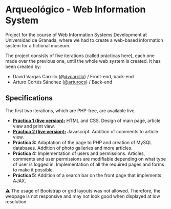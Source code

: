 # Arqueológico - Web Information System

Project for the course of Web Information Systems Development at Universidad de Granada, where we had to create a 
web-based information system for a fictional museum.

The project consists of five iterations (called prácticas here), each one made over the previous one, until the whole 
web system is created. It has been created by:

- David Vargas Carrillo ([@dvcarrillo](http://github.com/dvcarrillo)) / Front-end, back-end
- Arturo Cortés Sánchez ([@arturocs](http://github.com/arturocs)) / Back-end

## Specifications
The first two iterations, which are PHP-free, are available live.

- [**Práctica 1 (live version):**](https://dvcarrillo.github.io/ugr-web-development/Practica%201/Codigo/index.html) HTML and CSS. Design of main page, article view and print view.
- [**Práctica 2 (live version):**](https://dvcarrillo.github.io/ugr-web-development/Practica%202/Codigo/index.html) Javascript. Addition of comments to article view.
- **Práctica 3:** Adaptation of the page to PHP and creation of MySQL databases. Addition of photo galleries and more articles.
- **Práctica 4:** Implementation of users and permissions. Articles, comments and user permissions are modifiable depending on what type of user is logged in. Implementation of all the required pages and forms to make it possible.
- **Práctica 5:** Addition of a search bar on the front page that implements AJAX.

:warning: The usage of Bootstrap or grid layouts was not allowed. Therefore, the webpage is not responsive and may 
not look good when displayed at low resolution.
